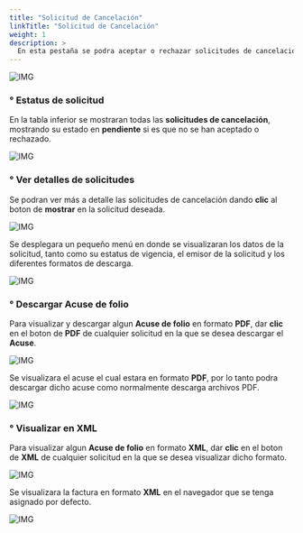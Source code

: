 ```yaml
---
title: "Solicitud de Cancelación"
linkTitle: "Solicitud de Cancelación"
weight: 1
description: >
  En esta pestaña se podra aceptar o rechazar solicitudes de cancelación recibidas.
---
```


![IMG](inicio.png)

### ° Estatus de solicitud

En la tabla inferior se mostraran todas las **solicitudes de cancelación**, mostrando su estado en **pendiente** si es que no se han aceptado o rechazado.

![IMG](estado.png)

### ° Ver detalles de solicitudes

Se podran ver más a detalle las solicitudes de cancelación dando **clic** al boton de **mostrar** en la solicitud deseada.

![IMG](mostrar.png)

Se desplegara un pequeño menú en donde se visualizaran los datos de la solicitud, tanto como su estatus de vigencia, el emisor de la solicitud y los diferentes formatos de descarga.

![IMG](mostrar2.png)

### ° Descargar Acuse de folio

Para visualizar y descargar algun **Acuse de folio** en formato **PDF**, dar **clic** en el boton de **PDF** de cualquier solicitud en la que se desea descargar el **Acuse**.

![IMG](pdf.png)

Se visualizara el acuse el cual estara en formato **PDF**, por lo tanto podra descargar dicho acuse como normalmente descarga archivos PDF.


![IMG](acuse.png)

### ° Visualizar en XML

Para visualizar algun **Acuse de folio** en formato **XML**, dar **clic** en el boton de **XML** de cualquier solicitud en la que se desea visualizar dicho formato.

![IMG](xml.png)

Se visualizara la factura en formato **XML** en el navegador que se tenga asignado por defecto.

![IMG](xml2.png)